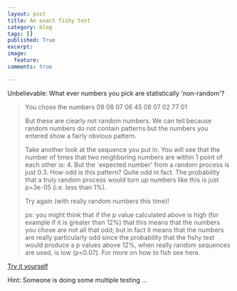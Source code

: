 ```yaml
---
layout: post
title: An exact fishy test
category: blog
tags: []
published: True
excerpt: 
image: 
  feature:
comments: true

---
```


Unbelievable: What ever numbers you pick are statistically 'non-random'?

> You chose the numbers 09 08 07 06 45 08 07 02 77 01
> 
> But these are clearly not random numbers. We can tell because random numbers do not contain patterns but the numbers you entered show a fairly obvious pattern.
> 
> Take another look at the sequence you put in. You will see that the number of times that two neighboring numbers are within 1 point of each other is: 4. But the `expected number' from a random process is just 0.3. How odd is this pattern? Quite odd in fact. The probability that a truly random process would turn up numbers like this is just p=3e-05 (i.e. less than 1%).
> 
> Try again (with really random numbers this time)!
> 
> ps: you might think that if the p value calculated above is high (for example if it is greater than 12%) that this means that the numbers you chose are not all that odd; but in fact it means that the numbers are really particularly odd since the probability that the fishy test would produce a p values above 12%, when really random sequences are used, is low (p<0.07). For more on how to fish see here.

[Try it yourself](https://macartan.shinyapps.io/fish/)

Hint: Someone is doing some multiple testing ...